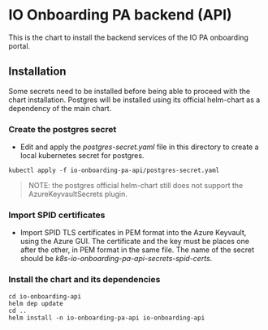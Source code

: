 # IO Onboarding PA backend (API)

This is the chart to install the backend services of the IO PA onboarding portal.

## Installation

Some secrets need to be installed before being able to proceed with the chart installation. Postgres will be installed using its official helm-chart as a dependency of the main chart.

### Create the postgres secret

* Edit and apply the *postgres-secret.yaml* file in this directory to create a local kubernetes secret for postgres.

```shell
kubectl apply -f io-onboarding-pa-api/postgres-secret.yaml
```

>NOTE: the postgres official helm-chart still does not support the AzureKeyvaultSecrets plugin.

### Import SPID certificates

* Import SPID TLS certificates in PEM format into the Azure Keyvault, using the Azure GUI. The certificate and the key must be places one after the other, in PEM format in the same file. The name of the secret should be *k8s-io-onboarding-pa-api-secrets-spid-certs*.

### Install the chart and its dependencies

```shell
cd io-onboarding-api
helm dep update
cd ..
helm install -n io-onboarding-pa-api io-onboarding-api
```
